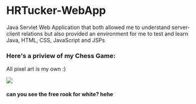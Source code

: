 # HRTucker-WebApp
<p>Java Servlet Web Application that both allowed me to understand server-client relations but also provided an environment for me to test and learn Java, HTML, CSS, JavaScript and JSPs</p>

<h3>Here's a priview of my Chess Game:</h3>
<p>All pixel art is my own :)</p>
<img src="https://gyazo.com/50c154e0b3aeb0fd4ffb60b998ade9aa.png"/>

<h4> can you see the free rook for white? hehe <h4>
